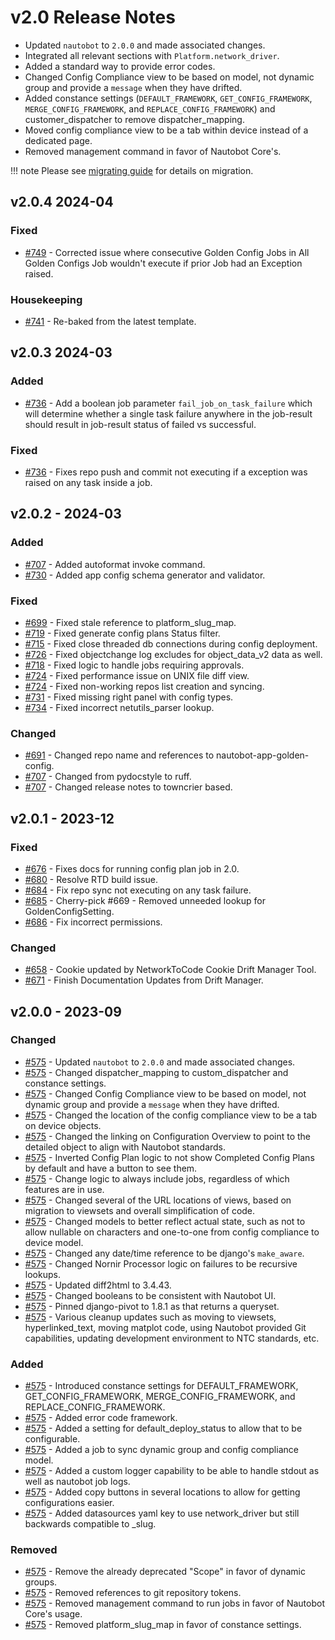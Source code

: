 # v2.0 Release Notes

- Updated `nautobot` to `2.0.0` and made associated changes.
- Integrated all relevant sections with `Platform.network_driver`.
- Added a standard way to provide error codes.
- Changed Config Compliance view to be based on model, not dynamic group and provide a `message` when they have drifted.
- Added constance settings (`DEFAULT_FRAMEWORK`, `GET_CONFIG_FRAMEWORK`, `MERGE_CONFIG_FRAMEWORK`, and `REPLACE_CONFIG_FRAMEWORK`) and customer_dispatcher to remove dispatcher_mapping.
- Moved config compliance view to be a tab within device instead of a dedicated page.
- Removed management command in favor of Nautobot Core's.

!!! note
    Please see [migrating guide](../migrating_to_v2.md) for details on migration.


## v2.0.4 2024-04

### Fixed

- [#749](https://github.com/nautobot/nautobot-app-golden-config/issues/749) - Corrected issue where consecutive Golden Config Jobs in All Golden Configs Job wouldn't execute if prior Job had an Exception raised.

### Housekeeping

- [#741](https://github.com/nautobot/nautobot-app-golden-config/issues/741) - Re-baked from the latest template.


## v2.0.3 2024-03

### Added

- [#736](https://github.com/nautobot/nautobot-app-golden-config/issues/736) - Add a boolean job parameter `fail_job_on_task_failure` which will determine whether a single task failure anywhere in the job-result should result in job-result status of failed vs successful.

### Fixed

- [#736](https://github.com/nautobot/nautobot-app-golden-config/issues/736) - Fixes repo push and commit not executing if a exception was raised on any task inside a job.

## v2.0.2 - 2024-03

### Added

- [#707](https://github.com/nautobot/nautobot-app-golden-config/pull/707) - Added autoformat invoke command.
- [#730](https://github.com/nautobot/nautobot-app-golden-config/pull/730) - Added app config schema generator and validator.

### Fixed

- [#699](https://github.com/nautobot/nautobot-app-golden-config/pull/699) - Fixed stale reference to platform_slug_map.
- [#719](https://github.com/nautobot/nautobot-app-golden-config/pull/719) - Fixed generate config plans Status filter.
- [#715](https://github.com/nautobot/nautobot-app-golden-config/pull/715) - Fixed close threaded db connections during config deployment.
- [#726](https://github.com/nautobot/nautobot-app-golden-config/pull/726) - Fixed objectchange log excludes for object_data_v2 data as well.
- [#718](https://github.com/nautobot/nautobot-app-golden-config/pull/718) - Fixed logic to handle jobs requiring approvals.
- [#724](https://github.com/nautobot/nautobot-app-golden-config/pull/724) - Fixed performance issue on UNIX file diff view.
- [#724](https://github.com/nautobot/nautobot-app-golden-config/pull/724) - Fixed non-working repos list creation and syncing.
- [#731](https://github.com/nautobot/nautobot-app-golden-config/pull/731) - Fixed missing right panel with config types.
- [#734](https://github.com/nautobot/nautobot-app-golden-config/pull/734) - Fixed incorrect netutils_parser lookup.

### Changed

- [#691](https://github.com/nautobot/nautobot-app-golden-config/pull/691) - Changed repo name and references to nautobot-app-golden-config.
- [#707](https://github.com/nautobot/nautobot-app-golden-config/pull/707) - Changed from pydocstyle to ruff.
- [#707](https://github.com/nautobot/nautobot-app-golden-config/pull/707) - Changed release notes to towncrier based.

## v2.0.1 - 2023-12

### Fixed

- [#676](https://github.com/nautobot/nautobot-app-golden-config/pull/676) - Fixes docs for running config plan job in 2.0.
- [#680](https://github.com/nautobot/nautobot-app-golden-config/pull/680) - Resolve RTD build issue.
- [#684](https://github.com/nautobot/nautobot-app-golden-config/pull/684) - Fix repo sync not executing on any task failure.
- [#685](https://github.com/nautobot/nautobot-app-golden-config/pull/685) - Cherry-pick #669 - Removed unneeded lookup for GoldenConfigSetting.
- [#686](https://github.com/nautobot/nautobot-app-golden-config/pull/686) - Fix incorrect permissions.


### Changed

- [#658](https://github.com/nautobot/nautobot-app-golden-config/pull/658) - Cookie updated by NetworkToCode Cookie Drift Manager Tool.
- [#671](https://github.com/nautobot/nautobot-app-golden-config/pull/671) - Finish Documentation Updates from Drift Manager.

## v2.0.0 - 2023-09

### Changed

- [#575](https://github.com/nautobot/nautobot-app-golden-config/pull/575) - Updated `nautobot` to `2.0.0` and made associated changes.
- [#575](https://github.com/nautobot/nautobot-app-golden-config/pull/575) - Changed dispatcher_mapping to custom_dispatcher and constance settings.
- [#575](https://github.com/nautobot/nautobot-app-golden-config/pull/575) - Changed Config Compliance view to be based on model, not dynamic group and provide a `message` when they have drifted.
- [#575](https://github.com/nautobot/nautobot-app-golden-config/pull/575) - Changed the location of the config compliance view to be a tab on device objects.
- [#575](https://github.com/nautobot/nautobot-app-golden-config/pull/575) - Changed the linking on Configuration Overview to point to the detailed object to align with Nautobot standards.
- [#575](https://github.com/nautobot/nautobot-app-golden-config/pull/575) - Inverted Config Plan logic to not show Completed Config Plans by default and have a button to see them.
- [#575](https://github.com/nautobot/nautobot-app-golden-config/pull/575) - Change logic to always include jobs, regardless of which features are in use.
- [#575](https://github.com/nautobot/nautobot-app-golden-config/pull/575) - Changed several of the URL locations of views, based on migration to viewsets and overall simplification of code.
- [#575](https://github.com/nautobot/nautobot-app-golden-config/pull/575) - Changed models to better reflect actual state, such as not to allow nullable on characters and one-to-one from config compliance to device model.
- [#575](https://github.com/nautobot/nautobot-app-golden-config/pull/575) - Changed any date/time reference to be django's `make_aware`.
- [#575](https://github.com/nautobot/nautobot-app-golden-config/pull/575) - Changed Nornir Processor logic on failures to be recursive lookups.
- [#575](https://github.com/nautobot/nautobot-app-golden-config/pull/575) - Updated diff2html to 3.4.43.
- [#575](https://github.com/nautobot/nautobot-app-golden-config/pull/575) - Changed booleans to be consistent with Nautobot UI.
- [#575](https://github.com/nautobot/nautobot-app-golden-config/pull/575) - Pinned django-pivot to 1.8.1 as that returns a  queryset.
- [#575](https://github.com/nautobot/nautobot-app-golden-config/pull/575) - Various cleanup updates such as moving to viewsets, hyperlinked_text, moving matplot code, using Nautobot provided Git capabilities, updating development environment to NTC standards, etc.

### Added

- [#575](https://github.com/nautobot/nautobot-app-golden-config/pull/575) - Introduced constance settings for DEFAULT_FRAMEWORK, GET_CONFIG_FRAMEWORK, MERGE_CONFIG_FRAMEWORK, and REPLACE_CONFIG_FRAMEWORK.
- [#575](https://github.com/nautobot/nautobot-app-golden-config/pull/575) - Added error code framework.
- [#575](https://github.com/nautobot/nautobot-app-golden-config/pull/575) - Added a setting for default_deploy_status to allow that to be configurable.
- [#575](https://github.com/nautobot/nautobot-app-golden-config/pull/575) - Added a job to sync dynamic group and config compliance model.
- [#575](https://github.com/nautobot/nautobot-app-golden-config/pull/575) - Added a custom logger capability to be able to handle stdout as well as nautobot job logs.
- [#575](https://github.com/nautobot/nautobot-app-golden-config/pull/575) - Added copy buttons in several locations to allow for getting configurations easier.
- [#575](https://github.com/nautobot/nautobot-app-golden-config/pull/575) - Added datasources yaml key to use network_driver but still backwards compatible to _slug.

### Removed

- [#575](https://github.com/nautobot/nautobot-app-golden-config/pull/575) - Remove the already deprecated "Scope" in favor of dynamic groups.
- [#575](https://github.com/nautobot/nautobot-app-golden-config/pull/575) - Removed references to git repository tokens.
- [#575](https://github.com/nautobot/nautobot-app-golden-config/pull/575) - Removed management command to run jobs in favor of Nautobot Core's usage.
- [#575](https://github.com/nautobot/nautobot-app-golden-config/pull/575) - Removed platform_slug_map in favor of constance settings.